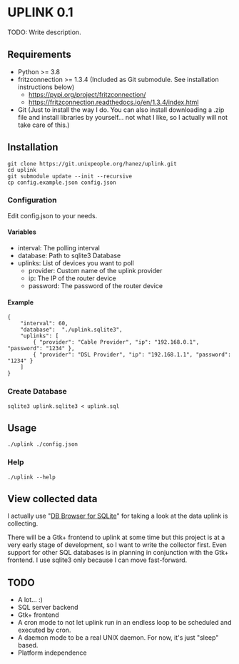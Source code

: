 # UPLINK 0.1

TODO: Write description.

## Requirements

 - Python >= 3.8
 - fritzconnection >= 1.3.4 (Included as Git submodule. See installation instructions below)
   - https://pypi.org/project/fritzconnection/
   - https://fritzconnection.readthedocs.io/en/1.3.4/index.html
 - Git (Just to install the way I do. You can also install downloading a .zip file and install libraries by yourself... not what I like, so I actually will not take care of this.)

## Installation

    git clone https://git.unixpeople.org/hanez/uplink.git
    cd uplink
    git submodule update --init --recursive
    cp config.example.json config.json

### Configuration

Edit config.json to your needs.

#### Variables

 - interval: The polling interval
 - database: Path to sqlite3 Database
 - uplinks: List of devices you want to poll
   - provider: Custom name of the uplink provider
   - ip: The IP of the router device
   - password: The password of the router device 

#### Example

    {
        "interval": 60,
        "database":  "./uplink.sqlite3",
        "uplinks": [
            { "provider": "Cable Provider", "ip": "192.168.0.1", "password": "1234" },
            { "provider": "DSL Provider", "ip": "192.168.1.1", "password": "1234" }
        ]
    }
    
### Create Database

    sqlite3 uplink.sqlite3 < uplink.sql

## Usage

    ./uplink ./config.json
    
### Help

    ./uplink --help

## View collected data

I actually use "[DB Browser for SQLite](https://sqlitebrowser.org/)" for taking a look at the 
data uplink is collecting.

There will be a Gtk+ frontend to uplink at some time but this project is at a very early 
stage of development, so I want to write the collector first. Even support for other SQL 
databases is in planning in conjunction with the Gtk+ frontend. I use sqlite3 only because I 
can move fast-forward.

## TODO

 - A lot... :)
 - SQL server backend
 - Gtk+ frontend
 - A cron mode to not let uplink run in an endless loop to be scheduled and executed by cron. 
 - A daemon mode to be a real UNIX daemon. For now, it's just "sleep" based.
 - Platform independence
 